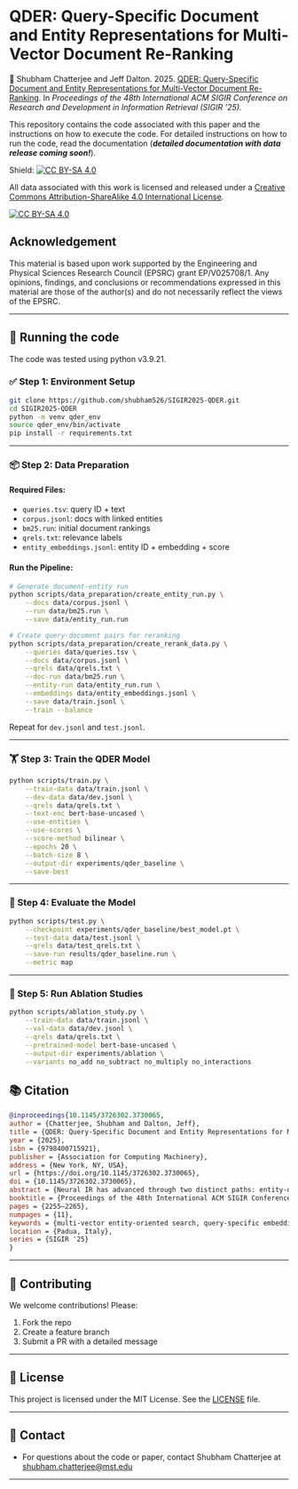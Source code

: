 # QDER: Query-Specific Document and Entity Representations for Multi-Vector Document Re-Ranking

📄 Shubham Chatterjee and Jeff Dalton. 2025. [QDER: Query-Specific Document and Entity Representations for Multi-Vector Document Re-Ranking](https://dl.acm.org/doi/10.1145/3726302.3730065). In _Proceedings of the 48th International ACM SIGIR Conference on Research and
Development in Information Retrieval (SIGIR ’25)._ 

This repository contains the code associated with this paper and the instructions on how to execute the code. For detailed instructions on how to run the code, read the documentation (**_detailed documentation with data release coming soon!_**). 

Shield: [![CC BY-SA 4.0][cc-by-sa-shield]][cc-by-sa]

All data associated with this work is licensed and released under a
[Creative Commons Attribution-ShareAlike 4.0 International License][cc-by-sa].

[![CC BY-SA 4.0][cc-by-sa-image]][cc-by-sa]

[cc-by-sa]: http://creativecommons.org/licenses/by-sa/4.0/
[cc-by-sa-image]: https://licensebuttons.net/l/by-sa/4.0/88x31.png
[cc-by-sa-shield]: https://img.shields.io/badge/License-CC%20BY--SA%204.0-lightgrey.svg


## Acknowledgement
This material is based upon work supported by the Engineering and Physical Sciences Research Council (EPSRC) grant EP/V025708/1. Any opinions, findings, and conclusions or recommendations expressed in this material are those of the author(s) and do not necessarily reflect the views of the EPSRC.

---

## 🧪 Running the code

The code was tested using python v3.9.21.

### ✅ Step 1: Environment Setup

```bash
git clone https://github.com/shubham526/SIGIR2025-QDER.git
cd SIGIR2025-QDER
python -m venv qder_env
source qder_env/bin/activate  
pip install -r requirements.txt
```

---

### 📦 Step 2: Data Preparation

#### Required Files:

* `queries.tsv`: query ID + text
* `corpus.jsonl`: docs with linked entities
* `bm25.run`: initial document rankings
* `qrels.txt`: relevance labels
* `entity_embeddings.jsonl`: entity ID + embedding + score

#### Run the Pipeline:

```bash
# Generate document-entity run
python scripts/data_preparation/create_entity_run.py \
    --docs data/corpus.jsonl \
    --run data/bm25.run \
    --save data/entity_run.run

# Create query-document pairs for reranking
python scripts/data_preparation/create_rerank_data.py \
    --queries data/queries.tsv \
    --docs data/corpus.jsonl \
    --qrels data/qrels.txt \
    --doc-run data/bm25.run \
    --entity-run data/entity_run.run \
    --embeddings data/entity_embeddings.jsonl \
    --save data/train.jsonl \
    --train --balance
```

Repeat for `dev.jsonl` and `test.jsonl`.

---

### 🏋️ Step 3: Train the QDER Model

```bash
python scripts/train.py \
    --train-data data/train.jsonl \
    --dev-data data/dev.jsonl \
    --qrels data/qrels.txt \
    --text-enc bert-base-uncased \
    --use-entities \
    --use-scores \
    --score-method bilinear \
    --epochs 20 \
    --batch-size 8 \
    --output-dir experiments/qder_baseline \
    --save-best
```

---

### 🧪 Step 4: Evaluate the Model

```bash
python scripts/test.py \
    --checkpoint experiments/qder_baseline/best_model.pt \
    --test-data data/test.jsonl \
    --qrels data/test_qrels.txt \
    --save-run results/qder_baseline.run \
    --metric map
```

---

### 🧬 Step 5: Run Ablation Studies

```bash
python scripts/ablation_study.py \
    --train-data data/train.jsonl \
    --val-data data/dev.jsonl \
    --qrels data/qrels.txt \
    --pretrained-model bert-base-uncased \
    --output-dir experiments/ablation \
    --variants no_add no_subtract no_multiply no_interactions
```


## 📚 Citation

```bibtex
@inproceedings{10.1145/3726302.3730065,
author = {Chatterjee, Shubham and Dalton, Jeff},
title = {QDER: Query-Specific Document and Entity Representations for Multi-Vector Document Re-Ranking},
year = {2025},
isbn = {9798400715921},
publisher = {Association for Computing Machinery},
address = {New York, NY, USA},
url = {https://doi.org/10.1145/3726302.3730065},
doi = {10.1145/3726302.3730065},
abstract = {Neural IR has advanced through two distinct paths: entity-oriented approaches leveraging knowledge graphs and multi-vector models capturing fine-grained semantics. We introduce QDER, a neural re-ranking model that unifies these approaches by integrating knowledge graph semantics into a multi-vector model. QDER's key innovation lies in its modeling of query-document relationships: rather than computing similarity scores on aggregated embeddings, we maintain individual token and entity representations throughout the ranking process, performing aggregation only at the final scoring stage-an approach we call ''late aggregation.'' We first transform these fine-grained representations through learned attention patterns, then apply carefully chosen mathematical operations for precise matches. Experiments across five standard benchmarks show that QDER achieves significant performance gains, with improvements of 36\% in nDCG@20 over the strongest baseline on TREC Robust 2004 and similar improvements on other datasets. QDER particularly excels on difficult queries, achieving an nDCG@20 of 0.70 where traditional approaches fail completely (nDCG@20 = 0.0), setting a foundation for future work in entity-aware retrieval.},
booktitle = {Proceedings of the 48th International ACM SIGIR Conference on Research and Development in Information Retrieval},
pages = {2255–2265},
numpages = {11},
keywords = {multi-vector entity-oriented search, query-specific embedding},
location = {Padua, Italy},
series = {SIGIR '25}
}
```

---

## 🤝 Contributing

We welcome contributions! Please:

1. Fork the repo
2. Create a feature branch
3. Submit a PR with a detailed message

---

## 📄 License

This project is licensed under the MIT License. See the [LICENSE](LICENSE) file.

---

## 🙋 Contact

* For questions about the code or paper, contact Shubham Chatterjee at shubham.chatterjee@mst.edu

---
